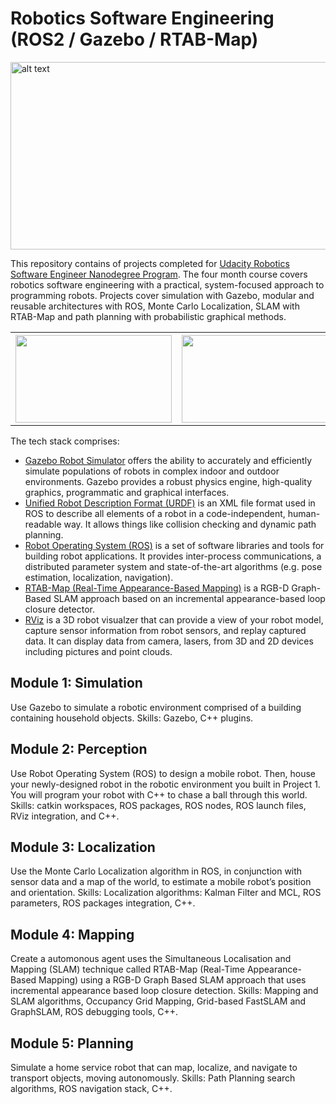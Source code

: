 # Robotics Software Engineering (ROS2 / Gazebo / RTAB-Map)

<img src="https://user-images.githubusercontent.com/5468707/123237278-d1f09d00-d4dd-11eb-988e-e08fea600b0b.png" alt="alt text" width="1000" height="300">

This repository contains of projects completed for [Udacity Robotics Software Engineer Nanodegree Program](https://www.udacity.com/course/robotics-software-engineer--nd209). The four month course covers robotics software engineering with a practical, system-focused approach to programming robots. Projects cover simulation with Gazebo, modular and reusable architectures with ROS, Monte Carlo Localization, SLAM with RTAB-Map and path planning with probabilistic graphical methods.

<table style="width:100%">
  <tr>
    <th>
       <a href="https://user-images.githubusercontent.com/5468707/121535884-d8bde100-ca02-11eb-96a3-1981ffe1a6a7.png">
       <img src="https://user-images.githubusercontent.com/5468707/121535884-d8bde100-ca02-11eb-96a3-1981ffe1a6a7.png"
        width="250" height="140">
    </th>
     <th>
       <a href="https://user-images.githubusercontent.com/5468707/123093583-26d3db00-d42c-11eb-96e1-9e387986c0db.gif">
       <img src="https://user-images.githubusercontent.com/5468707/123093583-26d3db00-d42c-11eb-96e1-9e387986c0db.gif"
        width="250" height="140">
    </th>
    <th>
       <a href="https://user-images.githubusercontent.com/5468707/123102365-44597280-d435-11eb-95c8-fc36e9becfb7.gif">
       <img src="https://user-images.githubusercontent.com/5468707/123102365-44597280-d435-11eb-95c8-fc36e9becfb7.gif"
        width="250" height="140">
    </th>
    <th>
       <a href="https://user-images.githubusercontent.com/5468707/123237472-ff3d4b00-d4dd-11eb-87ff-c961687ef60b.png">
       <img src="https://user-images.githubusercontent.com/5468707/123237472-ff3d4b00-d4dd-11eb-87ff-c961687ef60b.png"
        width="250" height="140">
    </th> 
  </tr>
</table>


The tech stack comprises:
* [Gazebo Robot Simulator](http://gazebosim.org/) offers the ability to accurately and efficiently simulate populations of robots in complex indoor and outdoor environments. Gazebo provides a robust physics engine, high-quality graphics, programmatic and graphical interfaces.
* [Unified Robot Description Format (URDF)](https://industrial-training-master.readthedocs.io/en/melodic/_source/session3/Intro-to-URDF.html) is an XML file format used in ROS to describe all elements of a robot in a code-independent, human-readable way. It allows things like collision checking and dynamic path planning.
* [Robot Operating System (ROS)](https://www.ros.org/) is a set of software libraries and tools for building robot applications. It provides inter-process communications, a distributed parameter system and state-of-the-art algorithms (e.g. pose estimation, localization, navigation).
* [RTAB-Map (Real-Time Appearance-Based Mapping)](http://introlab.github.io/rtabmap/) is a RGB-D Graph-Based SLAM approach based on an incremental appearance-based loop closure detector.
* [RViz](http://wiki.ros.org/rviz) is a 3D robot visualzer that can provide a view of your robot model, capture sensor information from robot sensors, and replay captured data. It can display data from camera, lasers, from 3D and 2D devices including pictures and point clouds.

## Module 1: Simulation
Use Gazebo to simulate a robotic environment comprised of a building containing household objects. Skills: Gazebo, C++ plugins.

## Module 2: Perception
Use Robot Operating System (ROS) to design a mobile robot. Then, house your newly-designed robot in the robotic environment you built in Project 1. You will program your robot with C++ to chase a ball through this world. Skills: catkin workspaces, ROS packages, ROS nodes, ROS launch files, RViz integration, and C++.

## Module 3: Localization
Use the Monte Carlo Localization algorithm in ROS, in conjunction with sensor data and a map of the world, to estimate a mobile robot’s position and orientation. Skills: Localization algorithms: Kalman Filter and MCL, ROS parameters, ROS packages integration, C++.

## Module 4: Mapping
Create a automonous agent uses the Simultaneous Localisation and Mapping (SLAM) technique called RTAB-Map (Real-Time Appearance-Based Mapping) using a RGB-D Graph Based SLAM approach that uses incremental appearance based loop closure detection. Skills: Mapping and SLAM algorithms, Occupancy Grid Mapping, Grid-based FastSLAM and GraphSLAM, ROS debugging tools, C++.

## Module 5: Planning
Simulate a home service robot that can map, localize, and navigate to transport objects, moving autonomously. Skills: Path Planning search algorithms, ROS navigation stack, C++.
